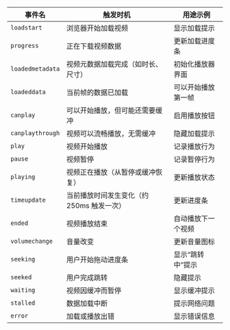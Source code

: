 
| 事件名              | 触发时机                     | 用途示例      |
| ---------------- | ------------------------ | --------- |
| `loadstart`      | 浏览器开始加载视频                | 显示加载提示    |
| `progress`       | 正在下载视频数据                 | 更新加载进度条   |
| `loadedmetadata` | 视频元数据加载完成（如时长、尺寸）        | 初始化播放器界面  |
| `loadeddata`     | 当前帧的数据已加载                | 可以开始播放第一帧 |
| `canplay`        | 可以开始播放，但可能还需要缓冲          | 启用播放按钮    |
| `canplaythrough` | 视频可以流畅播放，无需缓冲            | 隐藏加载提示    |
| `play`           | 视频开始播放                   | 记录播放行为    |
| `pause`          | 视频暂停                     | 记录暂停行为    |
| `playing`        | 视频正在播放（从暂停或缓冲恢复）         | 更新播放状态    |
| `timeupdate`     | 当前播放时间发生变化（约 250ms 触发一次） | 更新进度条     |
| `ended`          | 视频播放结束                   | 自动播放下一个视频 |
| `volumechange`   | 音量改变                     | 更新音量图标    |
| `seeking`        | 用户开始拖动进度条                | 显示“跳转中”提示 |
| `seeked`         | 用户完成跳转                   | 隐藏提示      |
| `waiting`        | 视频因缓冲而暂停                 | 显示缓冲提示    |
| `stalled`        | 数据加载中断                   | 提示网络问题    |
| `error`          | 加载或播放出错                  | 显示错误信息    |
